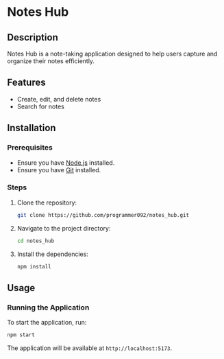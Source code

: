 # Notes Hub

## Description
Notes Hub is a note-taking application designed to help users capture and organize their notes efficiently.

## Features
- Create, edit, and delete notes
- Search for notes 

## Installation

### Prerequisites
- Ensure you have [Node.js](https://nodejs.org/) installed.
- Ensure you have [Git](https://git-scm.com/) installed.

### Steps
1. Clone the repository:
   ```sh
   git clone https://github.com/programmer092/notes_hub.git
   ```
2. Navigate to the project directory:
   ```sh
   cd notes_hub
   ```
3. Install the dependencies:
   ```sh
   npm install
   ```

## Usage

### Running the Application
To start the application, run:
```sh
npm start
```
The application will be available at `http://localhost:5173`.
